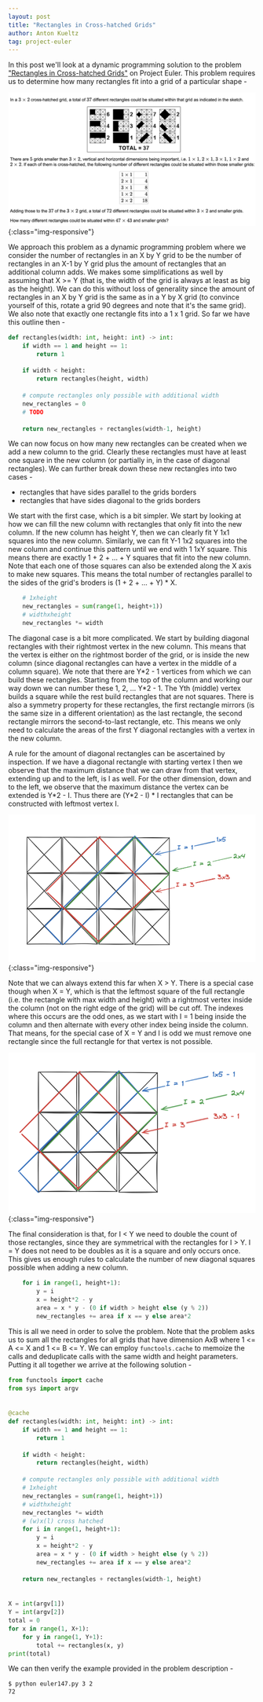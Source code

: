 ```yaml
---
layout: post
title: "Rectangles in Cross-hatched Grids"
author: Anton Kueltz
tag: project-euler
---
```


In this post we'll look at a dynamic programming solution to the problem ["Rectangles in 
Cross-hatched Grids"](https://projecteuler.net/problem=147) on Project Euler. This problem
requires us to determine how many rectangles fit into a grid of a particular shape -

![project-euler-147-description](/images/Euler147.png){:class="img-responsive"}

We approach this problem as a dynamic programming problem where we consider the number of
rectangles in an X by Y grid to be the number of rectangles in an X-1 by Y grid plus the amount
of rectangles that an additional column adds. We makes some simplifications as well by assuming
that X >= Y (that is, the width of the grid is always at least as big as the height). We can do
this without loss of generality since the amount of rectangles in an X by Y grid is the same as
in a Y by X grid (to convince yourself of this, rotate a grid 90 degrees and note that it's the
same grid). We also note that exactly one rectangle fits into a 1 x 1 grid. So far we have this
outline then -

```python
def rectangles(width: int, height: int) -> int:
    if width == 1 and height == 1:
        return 1
    
    if width < height:
        return rectangles(height, width)
    
    # compute rectangles only possible with additional width
    new_rectangles = 0
    # TODO
    
    return new_rectangles + rectangles(width-1, height)
```

We can now focus on how many new rectangles can be created when we add a new column to the grid.
Clearly these rectangles must have at least one square in the new column (or partially in, in 
the case of diagonal rectangles). We can further break down these new rectangles into two cases -
* rectangles that have sides parallel to the grids borders
* rectangles that have sides diagonal to the grids borders
  
We start with the first case, which is a bit simpler. We start by looking at how we can fill the
new column with rectangles that only fit into the new column. If the new column has height Y, then
we can clearly fit Y 1x1 squares into the new column. Similarly, we can fit Y-1 1x2 squares into the
new column and continue this pattern until we end with 1 1xY square. This means there are exactly
1 + 2 + ... + Y squares that fit into the new column. Note that each one of those squares can also
be extended along the X axis to make new squares. This means the total number of rectangles parallel
to the sides of the grid's broders is (1 + 2 + ... + Y) * X.

```python
    # 1xheight
    new_rectangles = sum(range(1, height+1))
    # widthxheight
    new_rectangles *= width
```

The diagonal case is a bit more complicated. We start by building diagonal rectangles with their
rightmost vertex in the new column. This means that the vertex is either on the rightmost border of the
grid, or is inside the new column (since diagonal rectangles can have a vertex in the middle of a
column square). We note that there are Y\*2 - 1 vertices from which we can build these rectangles.
Starting from the top of the column and working our way down we can number these 1, 2, ... Y\*2 - 1.
The Yth (middle) vertex builds a square while the rest build rectangles that are not squares. There is also a
symmetry property for these rectangles, the first rectangle mirrors (is the same size in a different
orientation) as the last rectangle, the second rectangle mirrors the second-to-last rectangle, etc.
This means we only need to calculate the areas of the first Y diagonal rectangles with a vertex in
the new column.

A rule for the amount of diagonal rectangles can be ascertained by inspection. If we have a diagonal
rectangle with starting vertex I then we observe that the maximum distance that we can draw from that
vertex, extending up and to the left, is I as well. For the other dimension, down and to the left, we
observe that the maximum distance the vertex can be extended is Y\*2 - I. Thus there are (Y\*2 - I) \* I 
rectangles that can be constructed with leftmost vertex I.


![4x3-grid](/images/4x3Grid.png){:class="img-responsive"}

Note that we can always extend this far when X > Y. There is a special case though when X = Y, which is 
that the leftmost square of the full rectangle (i.e. the rectangle with max width and height) with
a rightmost vertex inside the column (not on the right edge of the grid) will be cut off. The indexes
where this occurs are the odd ones, as we start with I = 1 being inside the column and then alternate 
with every other index being inside the column. That means, for the special case of X = Y and I is odd we
must remove one rectangle since the full rectangle for that vertex is not possible.

![sx3-grid](/images/3x3Grid.png){:class="img-responsive"}

The final consideration is that, for I < Y we need to double the count of those rectangles, since they are
symmetrical with the rectangles for I > Y. I = Y does not need to be doubles as it is a square and only occurs
once. This gives us enough rules to calculate the number of new diagonal squares possible when adding a new
column.

```python
    for i in range(1, height+1):
        y = i
        x = height*2 - y
        area = x * y - (0 if width > height else (y % 2))
        new_rectangles += area if x == y else area*2
```

This is all we need in order to solve the problem. Note that the problem asks us to sum all the rectangles
for all grids that have dimension AxB where 1 <= A <= X and 1 <= B <= Y. We can employ `functools.cache` to
memoize the calls and deduplicate calls with the same width and height parameters. Putting it all together we
arrive at the following solution -

```python
from functools import cache
from sys import argv


@cache
def rectangles(width: int, height: int) -> int:
    if width == 1 and height == 1:
        return 1
    
    if width < height:
        return rectangles(height, width)
    
    # compute rectangles only possible with additional width
    # 1xheight
    new_rectangles = sum(range(1, height+1))
    # widthxheight
    new_rectangles *= width
    # (w)x(l) cross hatched
    for i in range(1, height+1):
        y = i
        x = height*2 - y
        area = x * y - (0 if width > height else (y % 2))
        new_rectangles += area if x == y else area*2
    
    return new_rectangles + rectangles(width-1, height)


X = int(argv[1])
Y = int(argv[2])
total = 0
for x in range(1, X+1):
    for y in range(1, Y+1):
        total += rectangles(x, y)
print(total)
```

We can then verify the example provided in the problem description -

```
$ python euler147.py 3 2     
72
```